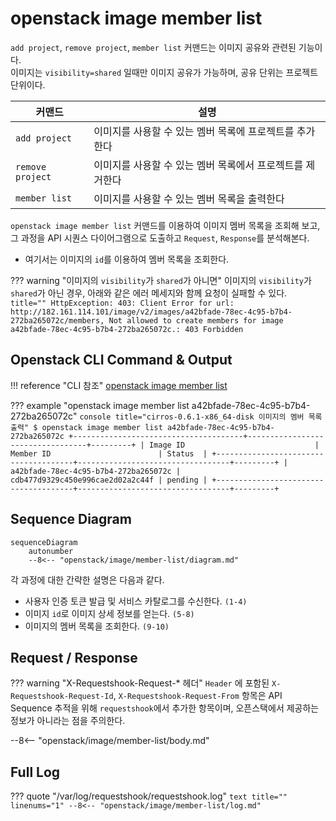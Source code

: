 # openstack image member list

`add project`, `remove project`, `member list` 커맨드는 이미지 공유와 관련된 기능이다.  
이미지는 `visibility=shared` 일때만 이미지 공유가 가능하며, 공유 단위는 프로젝트 단위이다.  

| 커맨드 | 설명 |
| --- | ---- |
| `add project` | 이미지를 사용할 수 있는 멤버 목록에 프로젝트를 추가한다 |
| `remove project` | 이미지를 사용할 수 있는 멤버 목록에서 프로젝트를 제거한다 |
| `member list` | 이미지를 사용할 수 있는 멤버 목록을 출력한다 |

`openstack image member list` 커맨드를 이용하여 이미지 멤버 목록을 조회해 보고, 그 과정을 API 시퀀스 다이어그램으로 도출하고 `Request`, `Response`를 분석해본다.  

* 여기서는 이미지의 `id`를 이용하여 멤버 목록을 조회한다.  

??? warning "이미지의 `visibility`가 `shared`가 아니면"
    이미지의 `visibility`가 `shared`가 아닌 경우, 아래와 같은 에러 메세지와 함께 요청이 실패할 수 있다.  
    ``` title=""
    HttpException: 403: Client Error for url: http://182.161.114.101/image/v2/images/a42bfade-78ec-4c95-b7b4-272ba265072c/members, Not allowed to create members for image a42bfade-78ec-4c95-b7b4-272ba265072c.: 403 Forbidden
    ```

## Openstack CLI Command & Output

!!! reference "CLI 참조"
    [openstack image member list](https://docs.openstack.org/python-openstackclient/zed/cli/command-objects/image-v2.html#image-member-list)

??? example "openstack image member list a42bfade-78ec-4c95-b7b4-272ba265072c"
    ``` console title="cirros-0.6.1-x86_64-disk 이미지의 멤버 목록 출력"
    $ openstack image member list a42bfade-78ec-4c95-b7b4-272ba265072c
    +--------------------------------------+----------------------------------+---------+
    | Image ID                             | Member ID                        | Status  |
    +--------------------------------------+----------------------------------+---------+
    | a42bfade-78ec-4c95-b7b4-272ba265072c | cdb477d9329c450e996cae2d02a2c44f | pending |
    +--------------------------------------+----------------------------------+---------+
    ```

## Sequence Diagram

``` mermaid
sequenceDiagram
    autonumber
    --8<-- "openstack/image/member-list/diagram.md"
```

각 과정에 대한 간략한 설명은 다음과 같다.   

- 사용자 인증 토큰 발급 및 서비스 카탈로그를 수신한다. `(1-4)`
- 이미지 `id`로 이미지 상세 정보를 얻는다. `(5-8)`
- 이미지의 멤버 목록을 조회한다. `(9-10)`


## Request / Response

??? warning "X-Requestshook-Request-* 헤더"
    `Header` 에 포함된 `X-Requestshook-Request-Id`, `X-Requestshook-Request-From` 항목은 API Sequence 추적을 위해 `requestshook`에서 추가한 항목이며, 오픈스택에서 제공하는 정보가 아니라는 점을 주의한다.    

--8<-- "openstack/image/member-list/body.md"

## Full Log

??? quote "/var/log/requestshook/requestshook.log"
    ``` text title="" linenums="1"
    --8<-- "openstack/image/member-list/log.md"
    ```

